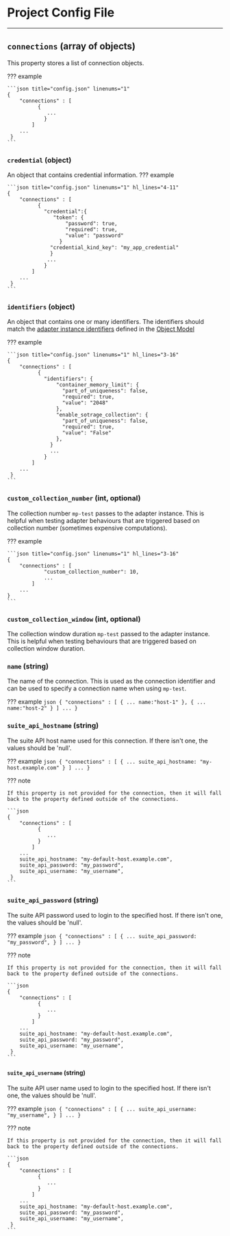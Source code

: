 # Project Config File
* * *

## `connections` (array of objects)

This property stores a list of connection objects.

??? example

    ```json title="config.json" linenums="1"
    {
        "connections" : [
              {
                 ...
                }
            ]
        ...
     }
    ```

### `credential` (object)

An object that contains credential information.
??? example

    ```json title="config.json" linenums="1" hl_lines="4-11"
    {
        "connections" : [
              {
                "credential":{
                   "token": {
                       "password": true,
                       "required": true,
                       "value": "password"
                     }
                  "credential_kind_key": "my_app_credential"
                  }
                 ...
                }
            ]
        ...
     }
    ```

### `identifiers` (object)

An object that contains one or many identifiers. The identifiers should match the [adapter instance identifiers]() defined in the [Object Model]()

??? example

    ```json title="config.json" linenums="1" hl_lines="3-16"
    {
        "connections" : [
              {
                "identifiers": {
                    "container_memory_limit": {
                      "part_of_uniqueness": false,
                      "required": true,
                      "value": "2048"
                    },
                    "enable_sotrage_collection": {
                      "part_of_uniqueness": false,
                      "required": true,
                      "value": "False"
                    },
                  }
                  ...
                }
            ]
        ...
     }
    ```

### `custom_collection_number` (int, optional)

The collection number `mp-test` passes to the adapter instance. This is helpful when testing adapter behaviours
that are triggered based on collection number (sometimes expensive computations).

??? example

    ```json title="config.json" linenums="1" hl_lines="3-16"
    {
        "connections" : [
                "custom_collection_number": 10,
                ...
            ]
        ...
    }
    ```

### `custom_collection_window` (int, optional)

The collection window duration `mp-test` passed to the adapter instance. This is helpful when testing behaviours that are triggered based on collection window duration.

### `name` (string)

The name of the connection. This is used as the connection identifier and can be used to specify a connection name when using `mp-test`.

??? example
    ```json
    {
        "connections" : [
              {
                 ...
                 name:"host-1"
              },
              {
                 ...
                 name:"host-2"
              }
            ]
        ...
     }
    ```

### `suite_api_hostname` (string)

The suite API host name used for this connection. If there isn't one, the values should be 'null'.

??? example
    ```json
    {
        "connections" : [
              {
                 ...
                suite_api_hostname: "my-host.example.com"
              }
            ]
        ...
     }
    ```

??? note

    If this property is not provided for the connection, then it will fall back to the property defined outside of the connections.

    ```json
    {
        "connections" : [
              {
                 ...
              }
            ]
        ...
        suite_api_hostname: "my-default-host.example.com",
        suite_api_password: "my_password",
        suite_api_username: "my_username",
     }
    ```

### `suite_api_password` (string)

The suite API password used to login to the specified host. If there isn't one, the values should be 'null'.

??? example
    ```json
    {
        "connections" : [
              {
                 ...
                suite_api_password: "my_password",
              }
            ]
        ...
     }
    ```

??? note

    If this property is not provided for the connection, then it will fall back to the property defined outside of the connections.

    ```json
    {
        "connections" : [
              {
                 ...
              }
            ]
        ...
        suite_api_hostname: "my-default-host.example.com",
        suite_api_password: "my_password",
        suite_api_username: "my_username",
     }
    ```

#### `suite_api_username` (string)

The suite API user name used to login to the specified host. If there isn't one, the values should be 'null'.

??? example
    ```json
    {
        "connections" : [
              {
                 ...
                suite_api_username: "my_username",
              }
            ]
        ...
     }
    ```

??? note

    If this property is not provided for the connection, then it will fall back to the property defined outside of the connections.

    ```json
    {
        "connections" : [
              {
                 ...
              }
            ]
        ...
        suite_api_hostname: "my-default-host.example.com",
        suite_api_password: "my_password",
        suite_api_username: "my_username",
     }
    ```
